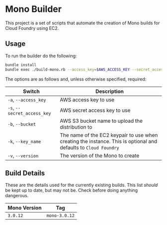 # Mono Builder

This project is a set of scripts that automate the creation of Mono builds for Cloud Foundry using EC2.

## Usage
To run the builder do the following:

```bash
bundle install
bundle exec ./build-mono.rb --access_key=$AWS_ACCESS_KEY --secret_access_key=$AWS_SECRET_KEY --bucket=ci-labs-buildpack-downloads --version=3.0.12 --tag=mono-3.0.12 --key_name=labs-commander
```

The options are as follows and, unless otherwise specified, required:

| Switch | Description
| ------ | -----------
| `-a`, `--access_key` | AWS access key to use
| `-s`, `--secret_access_key` | AWS secret access key to use
| `-b`, `--bucket` | AWS S3 bucket name to upload the distribution to
| `-k`, `--key_name` | The name of the EC2 keypair to use when creating the instance.  This is optional and defaults to `Cloud Foundry`
| `-v`, `--version` | The version of the Mono to create

## Build Details
These are the details used for the currently existing builds.  This list _should_ be kept up to date, but may not be.  Check before doing anything dangerous.

| Mono Version | Tag
| ------------ | --- 
| `3.0.12`     | `mono-3.0.12`
